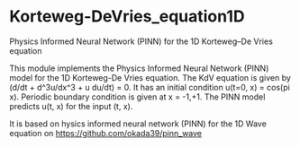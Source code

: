 # Korteweg-DeVries_equation1D
Physics Informed Neural Network (PINN) for the 1D Korteweg–De Vries equation

This module implements the Physics Informed Neural Network (PINN) model for the 1D Korteweg-De Vries equation. The KdV equation is given by (d/dt + d^3u/dx^3 + u du/dt) = 0. It has an initial condition u(t=0, x) = cos(pi x). Periodic boundary condition is given at x = -1,+1. The PINN model predicts u(t, x) for the input (t, x).

It is based on hysics informed neural network (PINN) for the 1D Wave equation on https://github.com/okada39/pinn_wave
